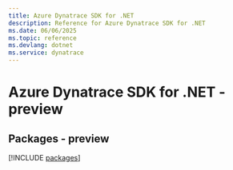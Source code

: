 ```yaml
---
title: Azure Dynatrace SDK for .NET
description: Reference for Azure Dynatrace SDK for .NET
ms.date: 06/06/2025
ms.topic: reference
ms.devlang: dotnet
ms.service: dynatrace
---
```

# Azure Dynatrace SDK for .NET - preview
## Packages - preview
[!INCLUDE [packages](dynatrace-index.md)]